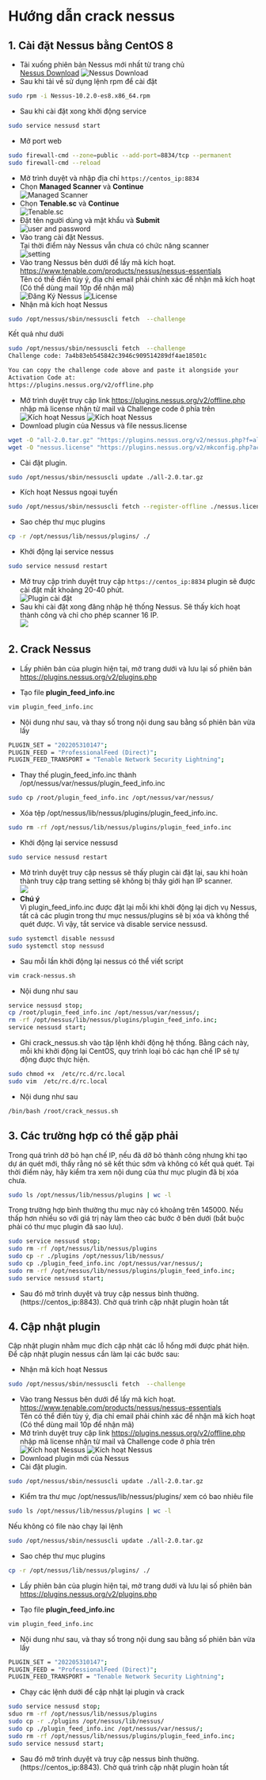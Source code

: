 # Hướng dẫn crack nessus
## 1. Cài đặt Nessus bằng CentOS 8  ##
- Tải xuống phiên bản Nessus mới nhất từ trang chủ  
[Nessus Download](https://www.tenable.com/downloads/nessus)
![Nessus Download](../images/dowload-nessus.png)
- Sau khi tải về sử dụng lệnh rpm để cài đặt  
```sh
sudo rpm -i Nessus-10.2.0-es8.x86_64.rpm
```
- Sau khi cài đặt xong khởi động service  
```sh
sudo service nessusd start
```
- Mở port web  
```sh
sudo firewall-cmd --zone=public --add-port=8834/tcp --permanent
sudo firewall-cmd --reload
```
- Mở trình duyệt và nhập địa chỉ 
``https://centos_ip:8834``  
- Chọn **Managed Scanner** và **Continue**    
![Managed Scanner](../images/managed-scanner.png)
- Chọn **Tenable.sc** và **Continue**  
![Tenable.sc](../images/tenable.png)
- Đặt tên người dùng và mật khẩu và **Submit**   
![user and password](../images/user-passwd.png)
- Vào trang cài đặt Nessus.  
Tại thời điểm này Nessus vẫn chưa có chức năng scanner  
![setting](../images/setting.png)
- Vào trang Nessus bên dưới để lấy mã kích hoạt.   
https://www.tenable.com/products/nessus/nessus-essentials  
Tên có thể điền tùy ý, địa chỉ email phải chính xác để nhận mã kích hoạt (Có thể dùng mail 10p để nhận mã)  
![Đăng Ký Nessus](../images/dangky-nessus.png)
![License](../images/license.png)
- Nhận mã kích hoạt Nessus  
```sh
sudo /opt/nessus/sbin/nessuscli fetch  --challenge
```
Kết quả như dưới  
```sh
sudo /opt/nessus/sbin/nessuscli fetch  --challenge
Challenge code: 7a4b83eb545842c3946c909514289df4ae18501c

You can copy the challenge code above and paste it alongside your
Activation Code at:
https://plugins.nessus.org/v2/offline.php
```
- Mở trình duyệt truy cập link https://plugins.nessus.org/v2/offline.php nhập mã license nhận từ mail và Challenge code ở phía trên  
![Kích hoạt Nessus](../images/activer-nessus.png)
![Kích hoạt Nessus](../images/activer-nessus-2.png)
- Download plugin của Nessus và file nessus.license  
```sh
wget -O "all-2.0.tar.gz" "https://plugins.nessus.org/v2/nessus.php?f=all-2.0.tar.gz&u=3d6f7d6da720d604a57a3a8480d6a804&p=949038e8390d13054eff7fe6d31087c1"
wget -O "nessus.license" "https://plugins.nessus.org/v2/mkconfig.php?ac=3d6f7d6da720d604a57a3a8480d6a804949038e8390d13054eff7fe6d31087c1aa5ed07de4a4c9fca6d5e0fec9566a35"
```
- Cài đặt plugin.  
```sh
sudo /opt/nessus/sbin/nessuscli update ./all-2.0.tar.gz
```
- Kích hoạt Nessus ngoại tuyến  
```sh
sudo /opt/nessus/sbin/nessuscli fetch --register-offline ./nessus.license
```
- Sao chép thư mục plugins  
```sh
cp -r /opt/nessus/lib/nessus/plugins/ ./
```
- Khởi động lại service nessus  
```sh
sudo service nessusd restart
```
- Mở truy cập trình duyệt truy cập ``https://centos_ip:8834`` plugin sẽ được cài đặt mất khoảng 20-40 phút.  
![Plugin cài đặt](../images/plugin-cai-dat.png)
- Sau khi cài đặt xong đăng nhập hệ thống Nessus. Sẽ thấy kích hoạt thành công và chỉ cho phép scanner 16 IP.  
![](../images/16-ip.png)
## 2. Crack Nessus ##
- Lấy phiên bản của plugin hiện tại, mở trang dưới và lưu lại số phiên bản  
https://plugins.nessus.org/v2/plugins.php  

- Tạo file **plugin_feed_info.inc**  
```sh
vim plugin_feed_info.inc
```
- Nội dung như sau, và thay số trong nội dung sau bằng số phiên bản vừa lấy  
```sh
PLUGIN_SET = "202205310147";
PLUGIN_FEED = "ProfessionalFeed (Direct)";
PLUGIN_FEED_TRANSPORT = "Tenable Network Security Lightning";
```
- Thay thế plugin_feed_info.inc thành /opt/nessus/var/nessus/plugin_feed_info.inc  
```sh
sudo cp /root/plugin_feed_info.inc /opt/nessus/var/nessus/
```
- Xóa tệp /opt/nessus/lib/nessus/plugins/plugin_feed_info.inc.  
```sh
sudo rm -rf /opt/nessus/lib/nessus/plugins/plugin_feed_info.inc
```
- Khởi động lại service nessusd  
```sh
sudo service nessusd restart
```
- Mở trình duyệt truy cập nessus sẽ thấy plugin cài đặt lại, sau khi hoàn thành truy cập trang setting sẽ không bị thấy giới hạn IP scanner.  
![](../images/crack-nessus.png)
- **Chú ý**  
Vì plugin_feed_info.inc được đặt lại mỗi khi khởi động lại dịch vụ Nessus, tất cả các plugin trong thư mục nessus/plugins sẽ bị xóa và không thể quét được. Vì vậy, tắt service và disable service nessusd.  
```sh
sudo systemctl disable nessusd
sudo systemctl stop nessusd
```
- Sau mỗi lần khởi động lại nessus có thể viết script  
```sh
vim crack-nessus.sh
```
- Nội dung như sau  
```sh
service nessusd stop;
cp /root/plugin_feed_info.inc /opt/nessus/var/nessus/;
rm -rf /opt/nessus/lib/nessus/plugins/plugin_feed_info.inc;
service nessusd start;
```
- Ghi crack_nessus.sh vào tập lệnh khởi động hệ thống. Bằng cách này, mỗi khi khởi động lại CentOS, quy trình loại bỏ các hạn chế IP sẽ tự động được thực hiện.  
```sh
sudo chmod +x  /etc/rc.d/rc.local
sudo vim  /etc/rc.d/rc.local
```
- Nội dung như sau   
```sh
/bin/bash /root/crack_nessus.sh
```
## 3. Các trường hợp có thể gặp phải ##

Trong quá trình dỡ bỏ hạn chế IP, nếu đã dỡ bỏ thành công nhưng khi tạo dự án quét mới, thấy rằng nó sẽ kết thúc sớm và không có kết quả quét. Tại thời điểm này, hãy kiểm tra xem nội dung của thư mục plugin đã bị xóa chưa.
```sh
sudo ls /opt/nessus/lib/nessus/plugins | wc -l
```
Trong trường hợp bình thường thu mục này có khoảng trên 145000. Nếu thấp hơn nhiều so với giá trị này làm theo các bước ở bên dưới (bắt buộc phải có thư mục plugin đã sao lưu).  
```sh
sudo service nessusd stop;
sudo rm -rf /opt/nessus/lib/nessus/plugins
sudo cp -r ./plugins /opt/nessus/lib/nessus/
sudo cp ./plugin_feed_info.inc /opt/nessus/var/nessus/;
sudo rm -rf /opt/nessus/lib/nessus/plugins/plugin_feed_info.inc;
sudo service nessusd start;
```
- Sau đó mở trình duyệt và truy cập nessus bình thường. (https://centos_ip:8843). Chờ quá trình cập nhật plugin hoàn tất  
## 4. Cập nhật plugin ##
Cập nhật plugin nhằm mục đích cập nhật các lỗ hổng mới được phát hiện.  
Để cập nhật plugin nessus cần làm lại các bước sau:  
- Nhận mã kích hoạt Nessus  
```sh
sudo /opt/nessus/sbin/nessuscli fetch  --challenge
```
- Vào trang Nessus bên dưới để lấy mã kích hoạt.  
https://www.tenable.com/products/nessus/nessus-essentials  
Tên có thể điền tùy ý, địa chỉ email phải chính xác để nhận mã kích hoạt (Có thể dùng mail 10p để nhận mã)  
- Mở trình duyệt truy cập link https://plugins.nessus.org/v2/offline.php nhập mã license nhận từ mail và Challenge code ở phía trên  
![Kích hoạt Nessus](../images/activer-nessus.png)
![Kích hoạt Nessus](../images/activer-nessus-2.png)
- Download plugin mới của Nessus  
- Cài đặt plugin.  
```sh
sudo /opt/nessus/sbin/nessuscli update ./all-2.0.tar.gz
```
- Kiểm tra thư mục /opt/nessus/lib/nessus/plugins/ xem có bao nhiêu file  
```sh
sudo ls /opt/nessus/lib/nessus/plugins | wc -l
```
Nếu không có file nào chạy lại lệnh  
```sh
sudo /opt/nessus/sbin/nessuscli update ./all-2.0.tar.gz
```
- Sao chép thư mục plugins  
```sh
cp -r /opt/nessus/lib/nessus/plugins/ ./
```
- Lấy phiên bản của plugin hiện tại, mở trang dưới và lưu lại số phiên bản  
https://plugins.nessus.org/v2/plugins.php  

- Tạo file **plugin_feed_info.inc**
```sh
vim plugin_feed_info.inc
```
- Nội dung như sau, và thay số trong nội dung sau bằng số phiên bản vừa lấy  
```sh
PLUGIN_SET = "202205310147";
PLUGIN_FEED = "ProfessionalFeed (Direct)";
PLUGIN_FEED_TRANSPORT = "Tenable Network Security Lightning";
```
- Chạy các lệnh dưới để cập nhật lại plugin và crack 
```sh
sudo service nessusd stop;
sduo rm -rf /opt/nessus/lib/nessus/plugins
sudo cp -r ./plugins /opt/nessus/lib/nessus/
sudo cp ./plugin_feed_info.inc /opt/nessus/var/nessus/;
sudo rm -rf /opt/nessus/lib/nessus/plugins/plugin_feed_info.inc;
sudo service nessusd start;
```
- Sau đó mở trình duyệt và truy cập nessus bình thường. (https://centos_ip:8843). Chờ quá trình cập nhật plugin hoàn tất





